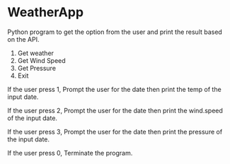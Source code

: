 # WeatherApp
Python program to get the option from the user and print the result based on the API.

1. Get weather
2. Get Wind Speed
3. Get Pressure
0. Exit

If the user press 1, Prompt the user for the date then print the temp of the input date.

If the user press 2, Prompt the user for the date then print the wind.speed of the input date.

If the user press 3, Prompt the user for the date then print the pressure of the input date.

If the user press 0, Terminate the program.
